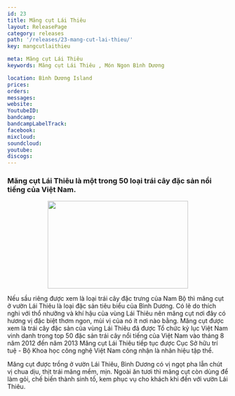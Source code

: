 ```yaml
---
id: 23
title: Măng cụt Lái Thiêu
layout: ReleasePage
category: releases
path: '/releases/23-mang-cut-lai-thieu/'
key: mangcutlaithieu

meta: Măng cụt Lái Thiêu
keywords: Măng cụt Lái Thiêu , Món Ngon Bình Dương

location: Bình Dương Island
prices: 
orders: 
messages:
website: 
YoutubeID: 
bandcamp: 
bandcampLabelTrack: 
facebook: 
mixcloud: 
soundcloud: 
youtube: 
discogs: 
---
```

<h3>Măng cụt Lái Thiêu là một trong 50 loại trái cây đặc sản nổi tiếng của Việt Nam.</h3>

  <div align="center"><img src="http://dulichbinhduong.org.vn/uploads/news/trai-mang-cut-lai-thieu-3-1400657999.jpg" width="320px" height="200px"></div>

Nếu sầu riêng được xem là loại trái cây đặc trưng của Nam Bộ thì măng cụt ở vườn Lái Thiêu là loại đặc sản tiêu biểu của Bình Dương. Có lẽ do thích nghi với thổ nhưỡng và khí hậu của vùng Lái Thiêu nên măng cụt nơi đây có hương vị đặc biệt thơm ngon, mùi vị của nó ít nơi nào bằng. Măng cụt được xem là trái cây đặc sản của vùng Lái Thiêu đã được Tổ chức kỷ lục Việt Nam vinh danh trong top 50 đặc sản trái cây nổi tiếng của Việt Nam vào tháng 8 năm 2012 đến năm 2013 Măng cụt Lái Thiêu tiếp tục được Cục Sở hữu trí tuệ - Bộ Khoa học công nghệ Việt Nam công nhận là nhãn hiệu tập thể.

Măng cụt được trồng ở vườn Lái Thiêu, Bình Dương có vị ngọt pha lẫn chút vị chua dịu, thịt trái măng mềm, mịn. Ngoài ăn tươi thì măng cụt còn dùng để làm gỏi, chế biến thành sinh tố, kem phục vụ cho khách khi đến với vườn Lái Thiêu.
